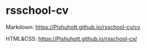 # rsschool-cv

Markdown: https://Pishuhott.github.io/rsschool-cv/cv

HTML&CSS: https://Pishuhott.github.io/rsschool-cv/